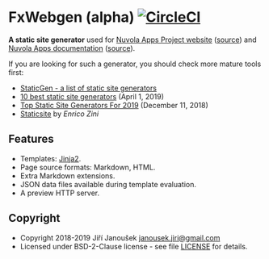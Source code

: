 FxWebgen (alpha) [![CircleCI](https://circleci.com/gh/tiliado/fxwebgen.svg?style=svg)](https://circleci.com/gh/tiliado/fxwebgen)
================

**A static site generator** used for [Nuvola Apps Project website][1] ([source][1s])
and [Nuvola Apps documentation][2] ([source][2s]).

If you are looking for such a generator, you should check more mature tools first:

  * [StaticGen - a list of static site generators](https://www.staticgen.com/)
  * [10 best static site generators](https://www.creativebloq.com/features/10-best-static-site-generators) (April 1, 2019)
  * [Top Static Site Generators For 2019](https://medium.com/codingthesmartway-com-blog/top-static-site-generators-for-2019-26a4c8afcc05) (December 11, 2018)
  * [Staticsite](https://github.com/spanezz/staticsite) by *Enrico Zini*

Features
--------

  * Templates: [Jinja2](http://jinja.pocoo.org/).
  * Page source formats: Markdown, HTML.
  * Extra Markdown extensions.
  * JSON data files available during template evaluation.
  * A preview HTTP server.

Copyright
---------

  - Copyright 2018-2019 Jiří Janoušek <janousek.jiri@gmail.com>
  - Licensed under BSD-2-Clause license - see file [LICENSE](./LICENSE) for details.

[1]: https://nuvola.tiliado.eu/
[1s]: https://github.com/tiliado/nuvola.tiliado.eu
[2]: https://nuvola.tiliado.eu/docs/4/
[2s]: https://github.com/tiliado/nuvola-user-doc